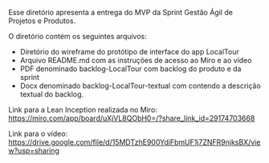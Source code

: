 Esse diretório apresenta a entrega do MVP da Sprint Gestão Ágil de Projetos e Produtos.

O diretório contém os seguintes arquivos:
- Diretório do wireframe do protótipo de interface do app LocalTour
- Arquivo README.md com as instruções de acesso ao Miro e ao vídeo
- PDF denominado backlog-LocalTour com backlog do produto e da sprint
- Docx denominado backlog-LocalTour-textual com contendo a descrição textual do backlog. 

Link para a Lean Inception realizada no Miro:
 https://miro.com/app/board/uXjVL8QObH0=/?share_link_id=29174703668
 
Link para o vídeo:
https://drive.google.com/file/d/15MDTzhE900YdiFbmUF1j7ZNFR9njksBX/view?usp=sharing




